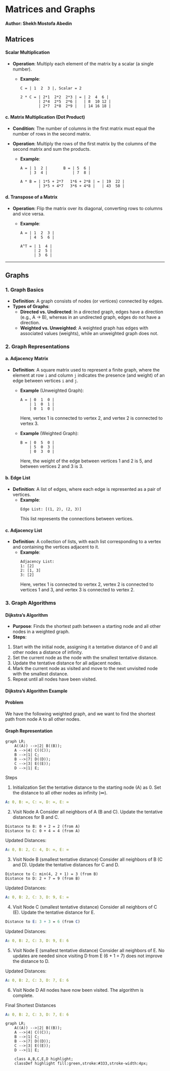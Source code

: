 # Matrices and Graphs

**Author: Shekh Mostofa Abedin**

## Matrices

#### Scalar Multiplication

- **Operation**: Multiply each element of the matrix by a scalar (a single number).

  - **Example**:

    ```
    C = | 1  2  3 |, Scalar = 2

    2 * C = | 2*1  2*2  2*3 | = | 2  4  6 |
            | 2*4  2*5  2*6 |   | 8  10 12 |
            | 2*7  2*8  2*9 |   | 14 16 18 |
    ```

#### c. Matrix Multiplication (Dot Product)

- **Condition**: The number of columns in the first matrix must equal the number of rows in the second matrix.
- **Operation**: Multiply the rows of the first matrix by the columns of the second matrix and sum the products.

  - **Example**:

    ```
    A = | 1  2 |       B = | 5  6 |
        | 3  4 |           | 7  8 |

    A * B = | 1*5 + 2*7   1*6 + 2*8 | = | 19  22 |
            | 3*5 + 4*7   3*6 + 4*8 |   | 43  50 |
    ```

#### d. Transpose of a Matrix

- **Operation**: Flip the matrix over its diagonal, converting rows to columns and vice versa.

  - **Example**:

    ```
    A = | 1  2  3 |
        | 4  5  6 |

    A^T = | 1  4 |
          | 2  5 |
          | 3  6 |
    ```

---

## Graphs

### 1. Graph Basics

- **Definition**: A graph consists of nodes (or vertices) connected by edges.
- **Types of Graphs**:
  - **Directed vs. Undirected**: In a directed graph, edges have a direction (e.g., A -> B), whereas in an undirected graph, edges do not have a direction.
  - **Weighted vs. Unweighted**: A weighted graph has edges with associated values (weights), while an unweighted graph does not.

### 2. Graph Representations

#### a. Adjacency Matrix

- **Definition**: A square matrix used to represent a finite graph, where the element at row `i` and column `j` indicates the presence (and weight) of an edge between vertices `i` and `j`.

  - **Example** (Unweighted Graph):

    ```
    A = | 0  1  0 |
        | 1  0  1 |
        | 0  1  0 |
    ```

    Here, vertex 1 is connected to vertex 2, and vertex 2 is connected to vertex 3.

  - **Example** (Weighted Graph):
    ```
    B = | 0  5  0 |
        | 5  0  3 |
        | 0  3  0 |
    ```
    Here, the weight of the edge between vertices 1 and 2 is 5, and between vertices 2 and 3 is 3.

#### b. Edge List

- **Definition**: A list of edges, where each edge is represented as a pair of vertices.
  - **Example**:
    ```
    Edge List: [(1, 2), (2, 3)]
    ```
    This list represents the connections between vertices.

#### c. Adjacency List

- **Definition**: A collection of lists, with each list corresponding to a vertex and containing the vertices adjacent to it.
  - **Example**:
    ```
    Adjacency List:
    1: [2]
    2: [1, 3]
    3: [2]
    ```
    Here, vertex 1 is connected to vertex 2, vertex 2 is connected to vertices 1 and 3, and vertex 3 is connected to vertex 2.

### 3. Graph Algorithms

#### Dijkstra’s Algorithm

- **Purpose**: Finds the shortest path between a starting node and all other nodes in a weighted graph.
- **Steps**:

1. Start with the initial node, assigning it a tentative distance of 0 and all other nodes a distance of infinity.
2. Set the current node as the node with the smallest tentative distance.
3. Update the tentative distance for all adjacent nodes.
4. Mark the current node as visited and move to the next unvisited node with the smallest distance.
5. Repeat until all nodes have been visited.

#### Dijkstra’s Algorithm Example

#### Problem

We have the following weighted graph, and we want to find the shortest path from node A to all other nodes.

#### Graph Representation

```mermaid
graph LR;
    A((A)) -->|2| B((B));
    A -->|4| C((C));
    B -->|1| C;
    B -->|7| D((D));
    C -->|3| E((E));
    D -->|1| E;

```

Steps

1. Initialization
   Set the tentative distance to the starting node (A) as 0. Set the distance to all other nodes as infinity (∞).

```yaml
A: 0, B: ∞, C: ∞, D: ∞, E: ∞
```

2. Visit Node A
   Consider all neighbors of A (B and C). Update the tentative distances for B and C.

```vbnet
Distance to B: 0 + 2 = 2 (from A)
Distance to C: 0 + 4 = 4 (from A)
```

Updated Distances:

```yaml
A: 0, B: 2, C: 4, D: ∞, E: ∞
```

3. Visit Node B (smallest tentative distance)
   Consider all neighbors of B (C and D). Update the tentative distances for C and D.

```vbnet
Distance to C: min(4, 2 + 1) = 3 (from B)
Distance to D: 2 + 7 = 9 (from B)
```

Updated Distances:

```yaml
A: 0, B: 2, C: 3, D: 9, E: ∞
```

4. Visit Node C (smallest tentative distance)
   Consider all neighbors of C (E). Update the tentative distance for E.

```mathematica
Distance to E: 3 + 3 = 6 (from C)
```

Updated Distances:

```yaml
A: 0, B: 2, C: 3, D: 9, E: 6
```

5. Visit Node E (smallest tentative distance)
   Consider all neighbors of E. No updates are needed since visiting D from E (6 + 1 = 7) does not improve the distance to D.

Updated Distances:

```yaml
A: 0, B: 2, C: 3, D: 7, E: 6
```

6. Visit Node D
   All nodes have now been visited. The algorithm is complete.

Final Shortest Distances

```yaml
A: 0, B: 2, C: 3, D: 7, E: 6
```

```mermaid
graph LR;
    A((A)) -->|2| B((B));
    A -->|4| C((C));
    B -->|1| C;
    B -->|7| D((D));
    C -->|3| E((E));
    D -->|1| E;

    class A,B,C,E,D highlight;
    classDef highlight fill:green,stroke:#333,stroke-width:4px;
```
